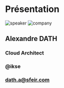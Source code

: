 <!-- .slide: class="speaker-slide" -->

# Présentation

![speaker](./assets/images/speakers/adh.jpg)
![company](./assets/images/logo-sfeir-blanc.png)


<h2> Alexandre <span>DATH</span></h2>

### Cloud Architect
<!-- .element: class="icon-rule icon-first" -->

### @ikse
<!-- .element: class="icon-twitter icon-second" -->

### dath.a@sfeir.com
<!-- .element: class="icon-mail icon-third" -->

